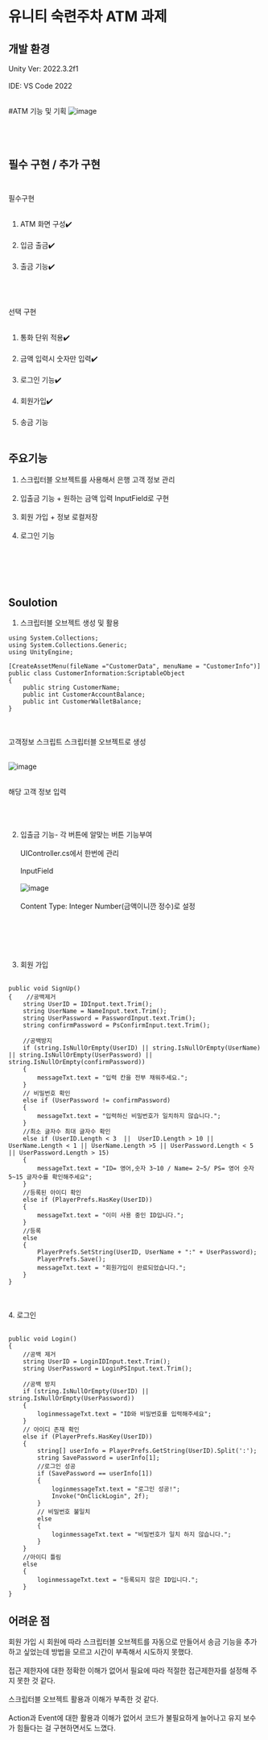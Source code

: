 # 유니티 숙련주차 ATM 과제
## 개발 환경
 Unity Ver: 2022.3.2f1 <br/><br/>
 IDE: VS Code 2022 <br/><br/>
 
 #ATM 기능 및 기획
![image](https://github.com/Leejungsuk96/UnityAssignmentATM/assets/114940193/e93e4191-dd43-4289-ac52-2b4b1ee24b5a)
<br/><br/><br/><br/>

## 필수 구현 / 추가 구현<br/><br/>
필수구현<br/><br/>
1. ATM 화면 구성✔️<br/><br/>
2. 입금 출금✔️<br/><br/>
3. 출금 기능✔️<br/><br/><br/><br/>

선택 구현<br/><br/>
1. 통화 단위 적용✔️<br/><br/>
2. 금액 입력시 숫자만 입력✔️<br/><br/>
3. 로그인 기능✔️<br/><br/>
4. 회원가입✔️<br/><br/>
5. 송금 기능<br/><br/>

## 주요기능
1. 스크립터블 오브젝트를 사용해서 은행 고객 정보 관리<br/><br/>
2. 입출금 기능 + 원하는 금액 입력 InputField로 구현<br/><br/>
3. 회원 가입 + 정보 로컬저장<br/><br/>
4. 로그인 기능


<br/><br/><br/><br/>

## Soulotion
1. 스크립터블 오브젝트 생성 및 활용
```
using System.Collections;
using System.Collections.Generic;
using UnityEngine;

[CreateAssetMenu(fileName ="CustomerData", menuName = "CustomerInfo")]
public class CustomerInformation:ScriptableObject
{
    public string CustomerName;
    public int CustomerAccountBalance;
    public int CustomerWalletBalance;
}
```
<br/><br/>
고객정보 스크립트 스크립터블 오브젝트로 생성<br/><br/>

![image](https://github.com/Leejungsuk96/UnityAssignmentATM/assets/114940193/5d445d66-0d2b-44ad-992d-19ad5e5f354c)<br/><br/>

해당 고객 정보 입력
<br/><br/><br/><br/>

2. 입출금 기능- 각 버튼에 알맞는 버튼 기능부여<br/><br/>
UIController.cs에서 한번에 관리<br/><br/>
InputField<br/><br/>
![image](https://github.com/Leejungsuk96/UnityAssignmentATM/assets/114940193/726bc37e-43b9-4a90-b62f-3d5b85eba95a)<br/><br/>
Content Type: Integer Number(금액이니깐 정수)로 설정

<br/><br/><br/><br/>

3. 회원 가입<br/><br/>
```
public void SignUp()
{    //공백제거
    string UserID = IDInput.text.Trim();
    string UserName = NameInput.text.Trim();
    string UserPassword = PasswordInput.text.Trim();
    string confirmPassword = PsConfirmInput.text.Trim(); 
    
    //공백방지
    if (string.IsNullOrEmpty(UserID) || string.IsNullOrEmpty(UserName) || string.IsNullOrEmpty(UserPassword) || string.IsNullOrEmpty(confirmPassword))
    {
        messageTxt.text = "입력 칸을 전부 채워주세요.";
    }
    // 비밀번호 확인
    else if (UserPassword != confirmPassword)
    {
        messageTxt.text = "입력하신 비밀번호가 일치하지 않습니다.";
    }
    //최소 글자수 최대 글자수 확인
    else if (UserID.Length < 3  ||  UserID.Length > 10 || UserName.Length < 1 || UserName.Length >5 || UserPassword.Length < 5 || UserPassword.Length > 15)
    {
        messageTxt.text = "ID= 영어,숫자 3~10 / Name= 2~5/ PS= 영어 숫자 5~15 글자수를 확인해주세요";
    }
    //등록된 아이디 확인
    else if (PlayerPrefs.HasKey(UserID))
    {
        messageTxt.text = "이미 사용 중인 ID입니다.";
    }
    //등록
    else
    {
        PlayerPrefs.SetString(UserID, UserName + ":" + UserPassword);
        PlayerPrefs.Save();
        messageTxt.text = "회원가입이 완료되었습니다.";
    }                    
}
```
<br/><br/>
4. 로그인 <br/><br/>
```
public void Login()
{
    //공백 제거
    string UserID = LoginIDInput.text.Trim();
    string UserPassword = LoginPSInput.text.Trim();

    //공백 방지
    if (string.IsNullOrEmpty(UserID) || string.IsNullOrEmpty(UserPassword))
    {
        loginmessageTxt.text = "ID와 비밀번호를 입력해주세요";
    }
    // 아이디 존재 확인
    else if (PlayerPrefs.HasKey(UserID))
    {
        string[] userInfo = PlayerPrefs.GetString(UserID).Split(':');
        string SavePassword = userInfo[1];
        //로그인 성공
        if (SavePassword == userInfo[1])
        {
            loginmessageTxt.text = "로그인 성공!";
            Invoke("OnClickLogin", 2f);
        }
        // 비밀번호 불일치
        else
        {
            loginmessageTxt.text = "비밀번호가 일치 하지 않습니다.";
        }
    }
    //아이디 틀림
    else
    {
        loginmessageTxt.text = "등록되지 않은 ID입니다.";
    }        
}
```

## 어려운 점
회원 가입 시 회원에 따라 스크립터블 오브젝트를 자동으로 만들어서 송금 기능을 추가하고 싶었는데 방법을 모르고 시간이 부족해서 시도하지 못했다.<br/><br/>
접근 제한자에 대한 정확한 이해가 없어서 필요에 따라 적절한 접근제한자를 설정해 주지 못한 것 같다.<br/><br/>
스크립터블 오브젝트 활용과 이해가 부족한 것 같다.<br/><br/>
Action과 Event에 대한 활용과 이해가 없어서 코드가 불필요하게 늘어나고 유지 보수가 힘들다는 걸 구현하면서도 느꼈다.<br/><br/>




